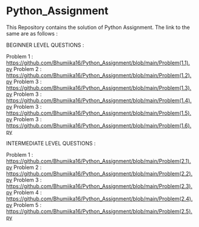 # Python_Assignment

This Repository contains the solution of Python Assignment. The link to the same are as follows :

BEGINNER LEVEL QUESTIONS : 

Problem 1 : https://github.com/Bhumiika16/Python_Assignment/blob/main/Problem(1.1).py
Problem 2 : https://github.com/Bhumiika16/Python_Assignment/blob/main/Problem(1.2).py
Problem 3 : https://github.com/Bhumiika16/Python_Assignment/blob/main/Problem(1.3).py
Problem 3 : https://github.com/Bhumiika16/Python_Assignment/blob/main/Problem(1.4).py
Problem 3 : https://github.com/Bhumiika16/Python_Assignment/blob/main/Problem(1.5).py
Problem 3 : https://github.com/Bhumiika16/Python_Assignment/blob/main/Problem(1.6).py

INTERMEDIATE LEVEL QUESTIONS : 

Problem 1 : https://github.com/Bhumiika16/Python_Assignment/blob/main/Problem(2.1).py
Problem 2 : https://github.com/Bhumiika16/Python_Assignment/blob/main/Problem(2.2).py
Problem 3 : https://github.com/Bhumiika16/Python_Assignment/blob/main/Problem(2.3).py
Problem 4 : https://github.com/Bhumiika16/Python_Assignment/blob/main/Problem(2.4).py
Problem 5 : https://github.com/Bhumiika16/Python_Assignment/blob/main/Problem(2.5).py
